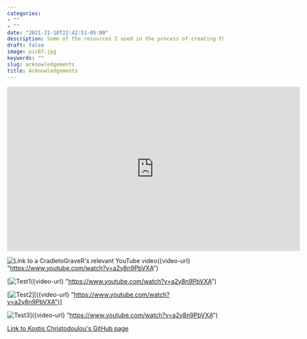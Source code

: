 ```yaml
---
categories:
- ""
- ""
date: "2021-21-10T22:42:51-05:00"
description: Some of the resources I used in the process of creating this website! 
draft: false
image: pic07.jpg
keywords: ""
slug: acknowledgements
title: Acknowledgements
---
```


<iframe width="683" height="384" src="https://www.youtube.com/embed/a2y8n9PbVXA" title="YouTube video player" frameborder="0" allow="accelerometer; autoplay; clipboard-write; encrypted-media; gyroscope; picture-in-picture" allowfullscreen></iframe>

![Link to a CradletoGraveR's relevant YouTube video](/img/vid.jpg)({video-url} "https://www.youtube.com/watch?v=a2y8n9PbVXA")



[![Test1]({/img/vid.jpg})({video-url} "https://www.youtube.com/watch?v=a2y8n9PbVXA")

[![Test2]({/img/vid.jpg})][({video-url} "https://www.youtube.com/watch?v=a2y8n9PbVXA")]

![Test3]({/img/vid.jpg})]({video-url} "https://www.youtube.com/watch?v=a2y8n9PbVXA")




[Link to Kostis Christodoulou's GitHub page](https://github.com/kostis-christodoulou/ca09.mfa2022/tree/master/website)

